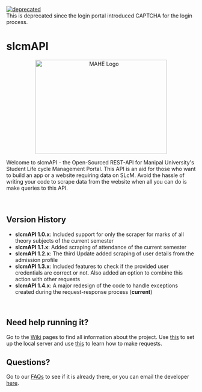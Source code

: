 [![deprecated](http://badges.github.io/stability-badges/dist/deprecated.svg)](http://github.com/badges/stability-badges) <br/>
This is deprecated since the login portal introduced CAPTCHA for the login process.

#  slcmAPI
<p align="center">
<img width="350" height="250" alt="MAHE Logo" src="https://encrypted-tbn0.gstatic.com/images?q=tbn%3AANd9GcTOOKQhFDKER-gCdgz4bUoNbrKJyG5uUBuKdeKjLCs3zqFePt0G&usqp=CAUg">
</p>
Welcome to slcmAPI - the Open-Sourced REST-API for Manipal University's Student Life cycle Management Portal. This API is an aid for those who want to build an app or a website requiring data on SLcM. Avoid the hassle of writing your code to scrape data from the website when all you can do is make queries to this API.
<br />
<br />
<br />


## **Version History**
* **slcmAPI 1.0.x**: Included support for only the scraper for marks of all theory subjects of the current semester
* **slcmAPI 1.1.x**: Added scraping of attendance of the current semester
* **slcmAPI 1.2.x**: The third Update added scraping of user details from the admission profile
* **slcmAPI 1.3.x**: Included features to check if the provided user credentials are correct or not. Also added an option to combine this action with other requests
* **slcmAPI 1.4.x**: A major redesign of the code to handle exceptions created during the request-response process (**current**)
<br />


## **Need help running it?**
Go to the [Wiki](https://github.com/var-greyShader/slcmAPI/wiki) pages to find all information about the project. Use [this](https://github.com/var-greyShader/slcmAPI/wiki/Testing) to set up the local server and use [this](https://github.com/var-greyShader/slcmAPI/wiki/Sending-Requests) to learn how to make requests.

## **Questions?**
Go to our [FAQs](https://github.com/var-greyShader/slcmAPI/wiki/FAQs) to see if it is already there, or you can email the developer [here](mailto:yash.aryan@aol.com?subject=Regarding%20slcmAPI).
